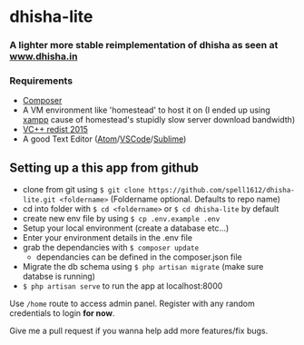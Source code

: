 # dhisha-lite
### A lighter more stable reimplementation of dhisha as seen at www.dhisha.in

### Requirements
* [Composer](https://getcomposer.org/download/)
* A VM environment like 'homestead' to host it on (I ended up using [xampp](https://www.apachefriends.org/index.html) cause of homestead's stupidly slow server download bandwidth)
* [VC++ redist 2015](https://www.microsoft.com/en-in/download/details.aspx?id=48145)
* A good Text Editor ([Atom](https://atom.io)/[VSCode](https://code.visualstudio.com)/[Sublime](https://www.sublimetext.com))


## Setting up a this app from github
* clone from git using `$ git clone https://github.com/spell1612/dhisha-lite.git <foldername>` (Foldername optional. Defaults to repo name)
* cd into folder with `$ cd <foldername>` or `$ cd dhisha-lite` by default
* create new env file by using `$ cp .env.example .env`
* Setup your local environment (create a database etc...)
* Enter your environment details in the .env file
* grab the dependancies with `$ composer update`
  - dependancies can be defined in the composer.json file
* Migrate the db schema using `$ php artisan migrate` (make sure databse is running)
* `$ php artisan serve` to run the app at localhost:8000


Use `/home` route to access admin panel. Register with any random credentials to login **for now**.

Give me a pull request if you wanna help add more features/fix bugs.
